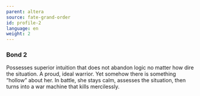 ```yaml
---
parent: altera
source: fate-grand-order
id: profile-2
language: en
weight: 2
---
```


### Bond 2

Possesses superior intuition that does not abandon logic no matter how dire the situation. A proud, ideal warrior.
Yet somehow there is something “hollow” about her.
In battle, she stays calm, assesses the situation, then turns into a war machine that kills mercilessly.
